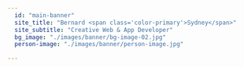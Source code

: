 ```yaml
---
  id: "main-banner"
  site_title: "Bernard <span class='color-primary'>Sydney</span>"
  site_subtitle: "Creative Web & App Developer"
  bg_image: "./images/banner/bg-image-02.jpg"
  person-image: "./images/banner/person-image.jpg"

---
```

